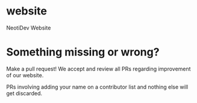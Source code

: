 # website  
NeotiDev Website  
  
# Something missing or wrong?  
Make a pull request! We accept and review all PRs regarding improvement of our website.  
  
PRs involving adding your name on a contributor list and nothing else will get discarded.  
